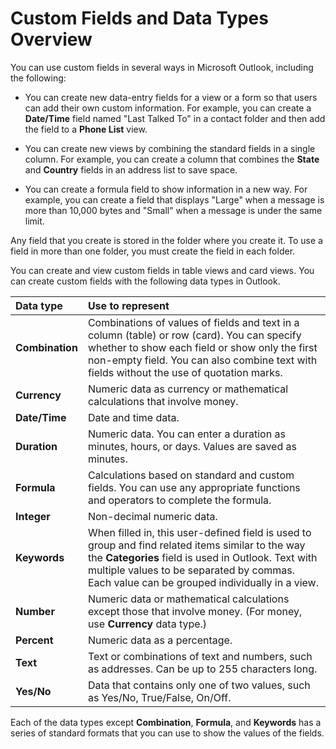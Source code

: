 
# Custom Fields and Data Types Overview

You can use custom fields in several ways in Microsoft Outlook, including the following:


- You can create new data-entry fields for a view or a form so that users can add their own custom information. For example, you can create a  **Date/Time** field named "Last Talked To" in a contact folder and then add the field to a **Phone List** view.
    
- You can create new views by combining the standard fields in a single column. For example, you can create a column that combines the  **State** and **Country** fields in an address list to save space.
    
- You can create a formula field to show information in a new way. For example, you can create a field that displays "Large" when a message is more than 10,000 bytes and "Small" when a message is under the same limit.
    

Any field that you create is stored in the folder where you create it. To use a field in more than one folder, you must create the field in each folder.

You can create and view custom fields in table views and card views. You can create custom fields with the following data types in Outlook.


|**Data type**|**Use to represent**|
|:-----|:-----|
| **Combination**|Combinations of values of fields and text in a column (table) or row (card). You can specify whether to show each field or show only the first non-empty field. You can also combine text with fields without the use of quotation marks. |
| **Currency**|Numeric data as currency or mathematical calculations that involve money.|
| **Date/Time**|Date and time data.|
| **Duration**|Numeric data. You can enter a duration as minutes, hours, or days. Values are saved as minutes.|
| **Formula**|Calculations based on standard and custom fields. You can use any appropriate functions and operators to complete the formula. |
| **Integer**|Non-decimal numeric data.|
| **Keywords**|When filled in, this user-defined field is used to group and find related items similar to the way the  **Categories** field is used in Outlook. Text with multiple values to be separated by commas. Each value can be grouped individually in a view.|
| **Number**|Numeric data or mathematical calculations except those that involve money. (For money, use  **Currency** data type.)|
| **Percent**|Numeric data as a percentage.|
| **Text**|Text or combinations of text and numbers, such as addresses. Can be up to 255 characters long.|
| **Yes/No**|Data that contains only one of two values, such as Yes/No, True/False, On/Off. |
Each of the data types except  **Combination**,  **Formula**, and  **Keywords** has a series of standard formats that you can use to show the values of the fields.
